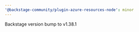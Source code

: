```yaml
---
'@backstage-community/plugin-azure-resources-node': minor
---
```


Backstage version bump to v1.38.1

